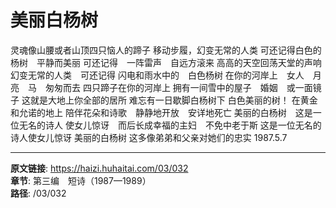 # 美丽白杨树

灵魂像山腰或者山顶四只恼人的蹄子
移动步履，幻变无常的人类
可还记得白色的杨树　平静而美丽
可还记得　一阵雷声　自远方滚来
高高的天空回荡天堂的声响
幻变无常的人类　可还记得
闪电和雨水中的　白色杨树
在你的河岸上　女人　月亮　马　匆匆而去
四只蹄子在你的河岸上
拥有一间雪中的屋子　婚姻　或一面镜子
这就是大地上你全部的居所
难忘有一日歇脚白杨树下
白色美丽的树！
在黄金和允诺的地上
陪伴花朵和诗歌　静静地开放　安详地死亡
美丽的白杨树　这是一位无名的诗人
使女儿惊讶　而后长成幸福的主妇　不免中老于斯
这是一位无名的诗人使女儿惊讶
美丽的白杨树
这多像弟弟和父亲对她们的忠实
1987.5.7

---

**原文链接**: https://haizi.huhaitai.com/03/032  
**章节**: 第三编　短诗（1987—1989）  
**路径**: /03/032
